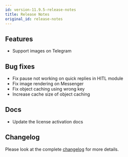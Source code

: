 ```yaml
---
id: version-11.9.5-release-notes
title: Release Notes
original_id: release-notes
---
```


## Features

- Support images on Telegram

## Bug fixes

- Fix pause not working on quick replies in HITL module
- Fix image rendering on Messenger
- Fix object caching using wrong key
- Increase cache size of object caching

## Docs

- Update the license activation docs

## Changelog

Please look at the complete [changelog](https://github.com/botpress/botpress/blob/master/CHANGELOG.md) for more details.
